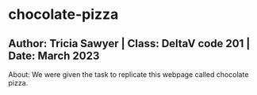 # chocolate-pizza

## Author: Tricia Sawyer | Class: DeltaV code 201 | Date: March 2023

About:
We were given the task to replicate this webpage called chocolate pizza.
